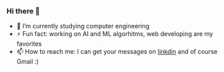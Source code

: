 ### Hi there 👋

<!--
**hosseinbahak/hosseinbahak** is a ✨ _special_ ✨ repository because its `README.md` (this file) appears on your GitHub profile.

Here are some ideas to get you started:

- 🔭 I’m currently working on ...- 💬 Ask me about ...- 👯 I’m looking to collaborate on ...
- 🤔 I’m looking for help with ...
-->
- 🌱 I’m currently studying computer engineering 
- ⚡ Fun fact: working on AI and ML algorhitms, web developing are my favorites
- 📫 How to reach me: I can get your messages on [linkdin](https://www.linkedin.com/in/hosseinbahak/) and of course Gmail :)
